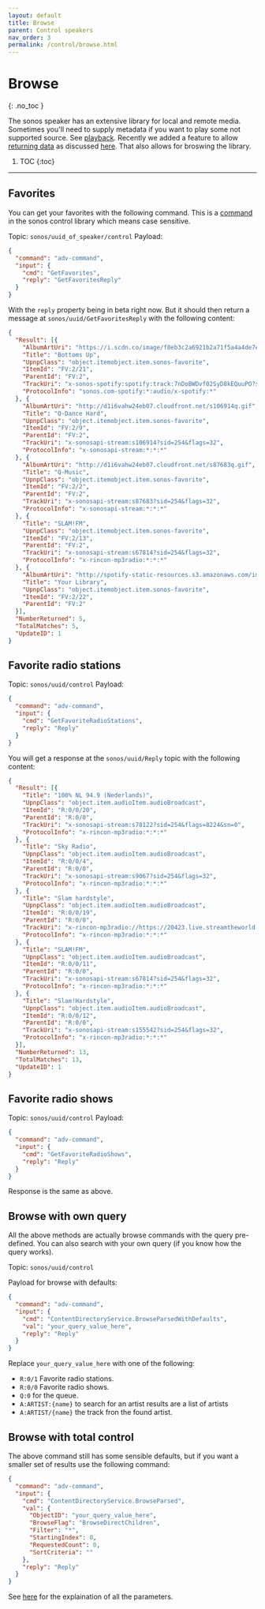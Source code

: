 ```yaml
---
layout: default
title: Browse
parent: Control speakers
nav_order: 3
permalink: /control/browse.html
---
```


# Browse
{: .no_toc }

The sonos speaker has an extensive library for local and remote media. Sometimes you'll need to supply metadata if you want to play some not supported source. See [playback](playback.html). Recently we added a feature to allow [returning data](advanced.html#fetch-data) as discussed [here](https://github.com/svrooij/sonos2mqtt/issues/101). That also allows for broswing the library.

1. TOC
{:toc}

---

## Favorites

You can get your favorites with the following command. This is a [command](https://svrooij.github.io/node-sonos-ts/sonos-device/methods.html#content) in the sonos control library which means case sensitive.

Topic: `sonos/uuid_of_speaker/control`
Payload:

```json
{
  "command": "adv-command",
  "input": {
    "cmd": "GetFavorites",
    "reply": "GetFavoritesReply"
  }
}
```

With the `reply` property being in beta right now. But it should then return a message at `sonos/uuid/GetFavoritesReply` with the following content:

```json
{
  "Result": [{
    "AlbumArtUri": "https://i.scdn.co/image/f8eb3c2a6921b2a71f5a4a4de7eecc6fc8cf5021",
    "Title": "Bottoms Up",
    "UpnpClass": "object.itemobject.item.sonos-favorite",
    "ItemId": "FV:2/21",
    "ParentId": "FV:2",
    "TrackUri": "x-sonos-spotify:spotify:track:7nDoBWDvf02SyD8kEQuuPO?sid=9&flags=8224&sn=7",
    "ProtocolInfo": "sonos.com-spotify:*:audio/x-spotify:*"
  }, {
    "AlbumArtUri": "http://d1i6vahw24eb07.cloudfront.net/s106914q.gif",
    "Title": "Q-Dance Hard",
    "UpnpClass": "object.itemobject.item.sonos-favorite",
    "ItemId": "FV:2/9",
    "ParentId": "FV:2",
    "TrackUri": "x-sonosapi-stream:s106914?sid=254&flags=32",
    "ProtocolInfo": "x-sonosapi-stream:*:*:*"
  }, {
    "AlbumArtUri": "http://d1i6vahw24eb07.cloudfront.net/s87683q.gif",
    "Title": "Q-Music",
    "UpnpClass": "object.itemobject.item.sonos-favorite",
    "ItemId": "FV:2/2",
    "ParentId": "FV:2",
    "TrackUri": "x-sonosapi-stream:s87683?sid=254&flags=32",
    "ProtocolInfo": "x-sonosapi-stream:*:*:*"
  }, {
    "Title": "SLAM!FM",
    "UpnpClass": "object.itemobject.item.sonos-favorite",
    "ItemId": "FV:2/13",
    "ParentId": "FV:2",
    "TrackUri": "x-sonosapi-stream:s67814?sid=254&flags=32",
    "ProtocolInfo": "x-rincon-mp3radio:*:*:*"
  }, {
    "AlbumArtUri": "http://spotify-static-resources.s3.amazonaws.com/imgstub/your_music_v4_legacy.png",
    "Title": "Your Library",
    "UpnpClass": "object.itemobject.item.sonos-favorite",
    "ItemId": "FV:2/22",
    "ParentId": "FV:2"
  }],
  "NumberReturned": 5,
  "TotalMatches": 5,
  "UpdateID": 1
}
```

## Favorite radio stations

Topic: `sonos/uuid/control`
Payload:

```json
{
  "command": "adv-command",
  "input": {
    "cmd": "GetFavoriteRadioStations",
    "reply": "Reply"
  }
}
```

You will get a response at the `sonos/uuid/Reply` topic with the following content:

```json
{
  "Result": [{
    "Title": "100% NL 94.9 (Nederlands)",
    "UpnpClass": "object.item.audioItem.audioBroadcast",
    "ItemId": "R:0/0/20",
    "ParentId": "R:0/0",
    "TrackUri": "x-sonosapi-stream:s78122?sid=254&flags=8224&sn=0",
    "ProtocolInfo": "x-rincon-mp3radio:*:*:*"
  }, {
    "Title": "Sky Radio",
    "UpnpClass": "object.item.audioItem.audioBroadcast",
    "ItemId": "R:0/0/4",
    "ParentId": "R:0/0",
    "TrackUri": "x-sonosapi-stream:s9067?sid=254&flags=32",
    "ProtocolInfo": "x-rincon-mp3radio:*:*:*"
  }, {
    "Title": "Slam hardstyle",
    "UpnpClass": "object.item.audioItem.audioBroadcast",
    "ItemId": "R:0/0/19",
    "ParentId": "R:0/0",
    "TrackUri": "x-rincon-mp3radio://https://20423.live.streamtheworld.com/WEB11_MP3_SC?",
    "ProtocolInfo": "x-rincon-mp3radio:*:*:*"
  }, {
    "Title": "SLAM!FM",
    "UpnpClass": "object.item.audioItem.audioBroadcast",
    "ItemId": "R:0/0/11",
    "ParentId": "R:0/0",
    "TrackUri": "x-sonosapi-stream:s67814?sid=254&flags=32",
    "ProtocolInfo": "x-rincon-mp3radio:*:*:*"
  }, {
    "Title": "Slam!Hardstyle",
    "UpnpClass": "object.item.audioItem.audioBroadcast",
    "ItemId": "R:0/0/12",
    "ParentId": "R:0/0",
    "TrackUri": "x-sonosapi-stream:s155542?sid=254&flags=32",
    "ProtocolInfo": "x-rincon-mp3radio:*:*:*"
  }],
  "NumberReturned": 13,
  "TotalMatches": 13,
  "UpdateID": 1
}
```

## Favorite radio shows

Topic: `sonos/uuid/control`
Payload:

```json
{
  "command": "adv-command",
  "input": {
    "cmd": "GetFavoriteRadioShows",
    "reply": "Reply"
  }
}
```

Response is the same as above.

## Browse with own query

All the above methods are actually browse commands with the query pre-defined. You can also search with your own query (if you know how the query works).

Topic: `sonos/uuid/control`

Payload for browse with defaults:

```json
{
  "command": "adv-command",
  "input": {
    "cmd": "ContentDirectoryService.BrowseParsedWithDefaults",
    "val": "your_query_value_here",
    "reply": "Reply"
  }
}
```

Replace `your_query_value_here` with one of the following:

- `R:0/1` Favorite radio stations.
- `R:0/0` Favorite radio shows.
- `Q:0` for the queue.
- `A:ARTIST:{name}` to search for an artist results are a list of artists
- `A:ARTIST/{name}` the track fron the found artist.

## Browse with total control

The above command still has some sensible defaults, but if you want a smaller set of results use the following command:

```json
{
  "command": "adv-command",
  "input": {
    "cmd": "ContentDirectoryService.BrowseParsed",
    "val": {
      "ObjectID": "your_query_value_here",
      "BrowseFlag": "BrowseDirectChildren",
      "Filter": "*",
      "StartingIndex": 0,
      "RequestedCount": 0,
      "SortCriteria": ""
    },
    "reply": "Reply"
  }
}
```

See [here](https://github.com/svrooij/node-sonos-ts/blob/master/src/services/content-directory.service.ts#L178-L200) for the explaination of all the parameters.
